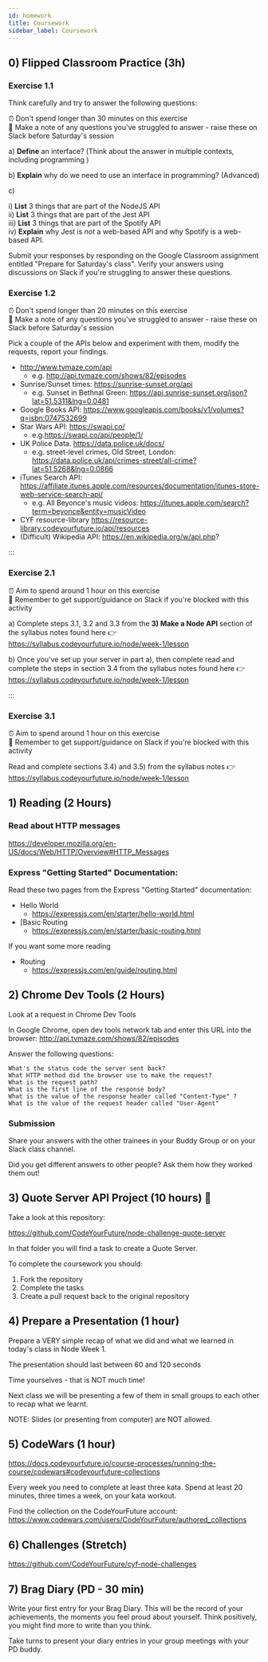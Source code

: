 ```yaml
---
id: homework
title: Coursework
sidebar_label: Coursework
---
```


## 0) Flipped Classroom Practice (3h)

### Exercise 1.1

Think carefully and try to answer the following questions:

⏰ Don't spend longer than 30 minutes on this exercise  
📝 Make a note of any questions you've struggled to answer - raise these on Slack before Saturday's session

a) **Define** an interface? (Think about the answer in multiple contexts, including programming )

b) **Explain** why do we need to use an interface in programming? (Advanced)

c)

i) **List** 3 things that are part of the NodeJS API  
 ii) **List** 3 things that are part of the Jest API  
 iii) **List** 3 things that are part of the Spotify API  
 iv) **Explain** why Jest is _not_ a web-based API and why Spotify is a web-based API.

Submit your responses by responding on the Google Classroom assignment entitled "Prepare for Saturday's class". Verify your answers using discussions on Slack if you're struggling to answer these questions.

### Exercise 1.2

⏰ Don't spend longer than 20 minutes on this exercise  
📝 Make a note of any questions you've struggled to answer - raise these on Slack before Saturday's session

Pick a couple of the APIs below and experiment with them, modify the requests, report your findings.

- http://www.tvmaze.com/api
  - e.g. http://api.tvmaze.com/shows/82/episodes
- Sunrise/Sunset times: https://sunrise-sunset.org/api
  - e.g. Sunset in Bethnal Green: https://api.sunrise-sunset.org/json?lat=51.5311&lng=0.0481
- Google Books API: https://www.googleapis.com/books/v1/volumes?q=isbn:0747532699
- Star Wars API: https://swapi.co/
  - e.g.https://swapi.co/api/people/1/
- UK Police Data. https://data.police.uk/docs/
  - e.g. street-level crimes, Old Street, London: https://data.police.uk/api/crimes-street/all-crime?lat=51.5268&lng=0.0866
- iTunes Search API: https://affiliate.itunes.apple.com/resources/documentation/itunes-store-web-service-search-api/
  - e.g. All Beyonce's music videos: https://itunes.apple.com/search?term=beyonce&entity=musicVideo
- CYF resource-library https://resource-library.codeyourfuture.io/api/resources
- (Difficult) Wikipedia API: https://en.wikipedia.org/w/api.php?

:::

### Exercise 2.1

⏰ Aim to spend around 1 hour on this exercise  
📝 Remember to get support/guidance on Slack if you're blocked with this activity

a) Complete steps 3.1, 3.2 and 3.3 from the **3) Make a Node API** section of the syllabus notes found here 👉 https://syllabus.codeyourfuture.io/node/week-1/lesson

b) Once you've set up your server in part a), then complete read and complete the steps in section 3.4 from the syllabus notes found here 👉 https://syllabus.codeyourfuture.io/node/week-1/lesson

:::

### Exercise 3.1

⏰ Aim to spend around 1 hour on this exercise  
📝 Remember to get support/guidance on Slack if you're blocked with this activity

Read and complete sections 3.4) and 3.5) from the syllabus notes 👉 https://syllabus.codeyourfuture.io/node/week-1/lesson

## 1) Reading (2 Hours)

### Read about HTTP messages

https://developer.mozilla.org/en-US/docs/Web/HTTP/Overview#HTTP_Messages

### Express "Getting Started" Documentation:

Read these two pages from the Express "Getting Started" documentation:

- Hello World
  - https://expressjs.com/en/starter/hello-world.html
- [Basic Routing
  - https://expressjs.com/en/starter/basic-routing.html

If you want some more reading

- Routing
  - https://expressjs.com/en/guide/routing.html

## 2) Chrome Dev Tools (2 Hours)

Look at a request in Chrome Dev Tools

In Google Chrome, open dev tools network tab and enter this URL into the browser: http://api.tvmaze.com/shows/82/episodes

Answer the following questions:

    What's the status code the server sent back?
    What HTTP method did the browser use to make the request?
    What is the request path?
    What is the first line of the response body?
    What is the value of the response header called "Content-Type" ?
    What is the value of the request header called "User-Agent"

### Submission

Share your answers with the other trainees in your Buddy Group or on your Slack class channel.

Did you get different answers to other people? Ask them how they worked them out!

## 3) Quote Server API Project (10 hours) 🔑

Take a look at this repository:

https://github.com/CodeYourFuture/node-challenge-quote-server

In that folder you will find a task to create a Quote Server.

To complete the coursework you should:

1. Fork the repository
2. Complete the tasks
3. Create a pull request back to the original repository

## 4) Prepare a Presentation (1 hour)

Prepare a VERY simple recap of what we did and what we learned in today's class in Node Week 1.

The presentation should last between 60 and 120 seconds

Time yourselves - that is NOT much time!

Next class we will be presenting a few of them in small groups to each other to recap what we learnt.

NOTE: Slides (or presenting from computer) are NOT allowed.

## 5) CodeWars (1 hour)

https://docs.codeyourfuture.io/course-processes/running-the-course/codewars#codeyourfuture-collections

Every week you need to complete at least three kata. Spend at least 20 minutes, three times a week, on your kata workout.

Find the collection on the CodeYourFuture account: https://www.codewars.com/users/CodeYourFuture/authored_collections

## 6) Challenges (Stretch)

https://github.com/CodeYourFuture/cyf-node-challenges

## 7) Brag Diary (PD - 30 min)

Write your first entry for your Brag Diary. This will be the record of your achievements, the moments you feel proud about yourself. Think positively, you might find more to write than you think.

Take turns to present your diary entries in your group meetings with your PD buddy.
